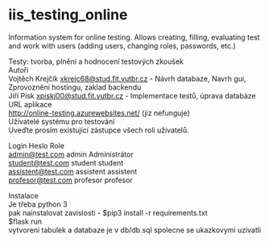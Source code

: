 # iis_testing_online
Information system for online testing. Allows creating, filling, evaluating test and work with users (adding users, changing roles, passwords, etc.)  
  
Testy: tvorba, plnění a hodnocení testových zkoušek  
Autoři  
Vojtěch Krejčík xkrejc68@stud.fit.vutbr.cz - Návrh databaze, Navrh gui, Zprovoznění hostingu, zaklad backendu  
Jiří Pisk xpiskj00@stud.fit.vutbr.cz - Implementace testů, úprava databáze  
URL aplikace  
http://online-testing.azurewebsites.net/ (jiz nefunguje)  
Uživatelé systému pro testování  
Uveďte prosím existující zástupce všech rolí uživatelů.  

Login	Heslo	Role  
admin@test.com	admin	Administrátor  
student@test.com	student	student  
assistent@test.com	assistent	assistent  
profesor@test.com	profesor	profesor  
  
Instalace  
Je třeba python 3  
pak nainstalovat zavislosti - $pip3 install -r requirements.txt  
$flask run  
vytvoreni tabulek a databaze je v db/db.sql spolecne se ukazkovymi uzivatli  
